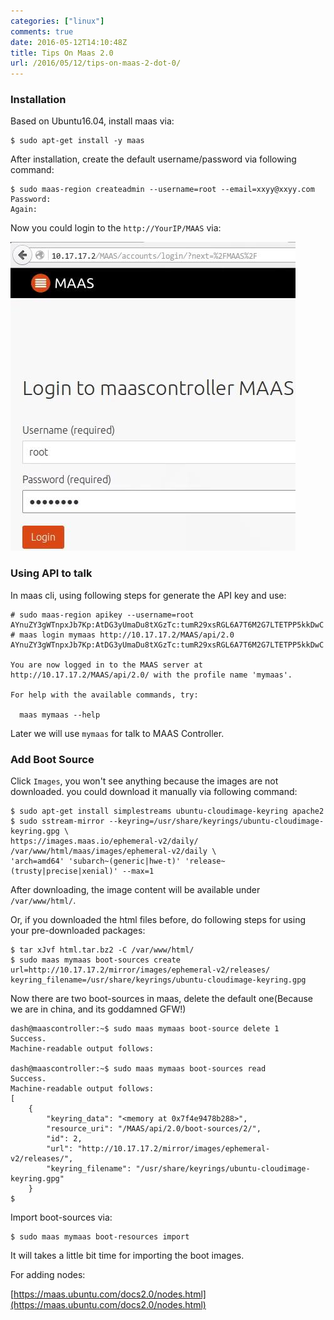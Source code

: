 ```yaml
---
categories: ["linux"]
comments: true
date: 2016-05-12T14:10:48Z
title: Tips On Maas 2.0
url: /2016/05/12/tips-on-maas-2-dot-0/
---
```


### Installation
Based on Ubuntu16.04, install maas via:    

```
$ sudo apt-get install -y maas
```
After installation, create the default username/password via following command:    

```
$ sudo maas-region createadmin --username=root --email=xxyy@xxyy.com
Password: 
Again: 
```

Now you could login to the `http://YourIP/MAAS` via:    

![/images/2016_05_12_14_25_12_456x494.jpg](/images/2016_05_12_14_25_12_456x494.jpg)    

### Using API to talk
In maas cli, using following steps for generate the API key and use:    

```
# sudo maas-region apikey --username=root
AYnuZY3gWTnpxJb7Kp:AtDG3yUmaDu8tXGzTc:tumR29xsRGL6A7T6M2G7LTETPP5kkDwC
# maas login mymaas http://10.17.17.2/MAAS/api/2.0
AYnuZY3gWTnpxJb7Kp:AtDG3yUmaDu8tXGzTc:tumR29xsRGL6A7T6M2G7LTETPP5kkDwC

You are now logged in to the MAAS server at
http://10.17.17.2/MAAS/api/2.0/ with the profile name 'mymaas'.

For help with the available commands, try:

  maas mymaas --help

```
Later we will use `mymaas` for talk to MAAS Controller.    

### Add Boot Source
Click `Images`, you won't see anything because the images are not downloaded. you could
download it manually via following command:    

```
$ sudo apt-get install simplestreams ubuntu-cloudimage-keyring apache2
$ sudo sstream-mirror --keyring=/usr/share/keyrings/ubuntu-cloudimage-keyring.gpg \
https://images.maas.io/ephemeral-v2/daily/ /var/www/html/maas/images/ephemeral-v2/daily \
'arch=amd64' 'subarch~(generic|hwe-t)' 'release~(trusty|precise|xenial)' --max=1
```
After downloading, the image content will be available under `/var/www/html/`.   

Or, if you downloaded the html files before, do following steps for using your
pre-downloaded packages:     

```
$ tar xJvf html.tar.bz2 -C /var/www/html/
$ sudo maas mymaas boot-sources create url=http://10.17.17.2/mirror/images/ephemeral-v2/releases/ keyring_filename=/usr/share/keyrings/ubuntu-cloudimage-keyring.gpg 
```
Now there are two boot-sources in maas, delete the default one(Because we are in china,
and its goddamned GFW!)    

```
dash@maascontroller:~$ sudo maas mymaas boot-source delete 1
Success.
Machine-readable output follows:

dash@maascontroller:~$ sudo maas mymaas boot-sources read
Success.
Machine-readable output follows:
[
    {
        "keyring_data": "<memory at 0x7f4e9478b288>",
        "resource_uri": "/MAAS/api/2.0/boot-sources/2/",
        "id": 2,
        "url": "http://10.17.17.2/mirror/images/ephemeral-v2/releases/",
        "keyring_filename": "/usr/share/keyrings/ubuntu-cloudimage-keyring.gpg"
    }
$ 
```
Import boot-sources via:    

```
$ sudo maas mymaas boot-resources import
```

It will takes a little bit time for importing the boot images.   

For adding nodes:   

[https://maas.ubuntu.com/docs2.0/nodes.html](https://maas.ubuntu.com/docs2.0/nodes.html)    
